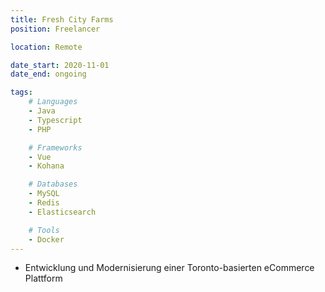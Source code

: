 ```yaml
---
title: Fresh City Farms
position: Freelancer

location: Remote

date_start: 2020-11-01
date_end: ongoing

tags:
    # Languages
    - Java
    - Typescript
    - PHP

    # Frameworks
    - Vue
    - Kohana

    # Databases
    - MySQL
    - Redis
    - Elasticsearch

    # Tools
    - Docker
---
```

* Entwicklung und Modernisierung einer Toronto-basierten eCommerce Plattform

